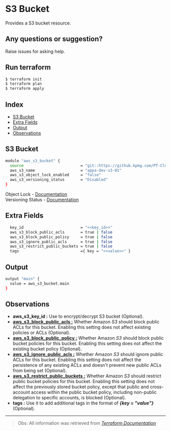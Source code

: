 # S3 Bucket

Provides a S3 bucket resource.

## Any questions or suggestion?

Raise issues for asking help.

## Run terraform

```bash
$ terraform init
$ terraform plan
$ terraform apply
```

## Index

- [S3 Bucket](#s3_bucket)
- [Extra Fields](#extra_fields)
- [Output](#output)
- [Observations](#observations)

## S3 Bucket <a name="s3_bucket"></a>
```bash
module "aws_s3_bucket" {
  source                         = "git::https://github.kpmg.com/PT-CloudOps-Team/aws-tf-catalog/terraform-aws-s3-bucket"
  aws_s3_name                    = "appa-dev-s3-01"
  aws_s3_object_lock_enabled     = "false"
  aws_s3_versioning_status       = "Disabled"
}
```
Object Lock - [Documentation](https://docs.aws.amazon.com/AmazonS3/latest/userguide/object-lock.html)<br>
Versioning Status - [Documentation](https://docs.aws.amazon.com/AmazonS3/latest/userguide/Versioning.html)<br>

## Extra Fields<a name="extra_fields"></a>

```bash
  key_id                         = "<<key_id>>"
  aws_s3_block_public_acls       = true | false
  aws_s3_block_public_policy     = true | false
  aws_s3_ignore_public_acls      = true | false
  aws_s3_restrict_public_buckets = true | false
  tags                           ={ key = "<<value>>" }
```

## Output<a name="output"></a>
```bash
output "main" {
  value = aws_s3_bucket.main
}
```
## Observations <a name="observations"></a>

- **aws_s3_key_id :** Use to encrypt/decrypt S3 bucket (Optional).
- [**aws_s3_block_public_acls :**][link_1] Whether Amazon *S3* should block public ACLs for this bucket. Enabling this setting does not affect existing policies or ACLs (Optional).
- [**aws_s3_block_public_policy :**][link_1] Whether Amazon *S3* should block public bucket policies for this bucket. Enabling this setting does not affect the existing bucket policy (Optional).
- [**aws_s3_ignore_public_acls  :**][link_1] Whether Amazon *S3* should ignore public ACLs for this bucket. Enabling this setting does not affect the persistence of any existing ACLs and doesn't prevent new public ACLs from being set (Optional).
- [**aws_s3_restrict_public_buckets  :**][link_1] Whether Amazon *S3* should restrict public bucket policies for this bucket. Enabling this setting does not affect the previously stored bucket policy, except that public and cross-account access within the public bucket policy, including non-public delegation to specific accounts, is blocked (Optional).
- **tags :** Use it to add additional tags in the format of ***{key = "value"}*** (Optional).
---
>Obs: All information was retrieved from [*Terraform Documentation*][link_2]

[link_1]:https://registry.terraform.io/providers/hashicorp/aws/latest/docs/resources/s3_bucket_public_access_block
[link_2]:https://registry.terraform.io/